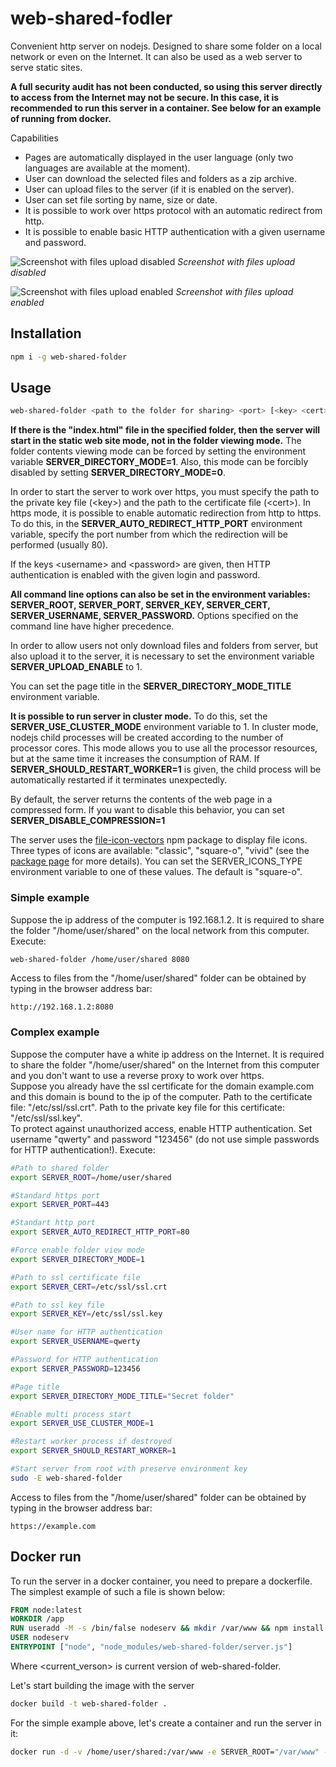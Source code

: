 # web-shared-fodler

Convenient http server on nodejs. Designed to share some folder on a local network or even on the Internet. It can also be used as a web server to serve static sites.

**A full security audit has not been conducted, so using this server directly to access from the Internet may not be secure. In this case, it is recommended to run this server in a container. See below for an example of running from docker.**

Capabilities
* Pages are automatically displayed in the user language (only two languages are available at the moment).
* User can download the selected files and folders as a zip archive.
* User can upload files to the server (if it is enabled on the server).
* User can set file sorting by name, size or date.
* It is possible to work over https protocol with an automatic redirect from http.
* It is possible to enable basic HTTP authentication with a given username and password.

![Screenshot with files upload disabled](https://github.com/Mendeo/web-shared-folder/blob/master/img/screenshot_upload_disabled.png)
*Screenshot with files upload disabled*

![Screenshot with files upload enabled](https://github.com/Mendeo/web-shared-folder/blob/master/img/screenshot_upload_enabled.png)
*Screenshot with files upload enabled*

## Installation
```bash
npm i -g web-shared-folder
```

## Usage
```bash
web-shared-folder <path to the folder for sharing> <port> [<key> <cert>] [<username> <password>]
```
**If there is the "index.html" file in the specified folder, then the server will start in the static web site mode, not in the folder viewing mode.** The folder contents viewing mode can be forced by setting the environment variable **SERVER_DIRECTORY_MODE=1**. Also, this mode can be forcibly disabled by setting **SERVER_DIRECTORY_MODE=0**.

In order to start the server to work over https, you must specify the path to the private key file (\<key\>) and the path to the certificate file (\<cert\>).
In https mode, it is possible to enable automatic redirection from http to https. To do this, in the **SERVER_AUTO_REDIRECT_HTTP_PORT** environment variable, specify the port number from which the redirection will be performed (usually 80).

If the keys \<username\> and \<password\> are given, then HTTP authentication is enabled with the given login and password.

**All command line options can also be set in the environment variables: SERVER_ROOT, SERVER_PORT, SERVER_KEY, SERVER_CERT, SERVER_USERNAME, SERVER_PASSWORD.** Options specified on the command line have higher precedence.

In order to allow users not only download files and folders from server, but also upload it to the server, it is necessary to set the environment variable **SERVER_UPLOAD_ENABLE** to 1.

You can set the page title in the **SERVER_DIRECTORY_MODE_TITLE** environment variable.

**It is possible to run server in cluster mode.** To do this, set the **SERVER_USE_CLUSTER_MODE** environment variable to 1. In cluster mode, nodejs child processes will be created according to the number of processor cores. This mode allows you to use all the processor resources, but at the same time it increases the consumption of RAM. If **SERVER_SHOULD_RESTART_WORKER=1** is given, the child process will be automatically restarted if it terminates unexpectedly.

By default, the server returns the contents of the web page in a compressed form. If you want to disable this behavior, you can set **SERVER_DISABLE_COMPRESSION=1**

The server uses the [file-icon-vectors](https://www.npmjs.com/package/file-icon-vectors) npm package to display file icons. Three types of icons are available: "classic", "square-o", "vivid" (see the [package page](https://www.npmjs.com/package/file-icon-vectors) for more details). You can set the SERVER_ICONS_TYPE environment variable to one of these values. The default is "square-o".

### Simple example
Suppose the ip address of the computer is 192.168.1.2. It is required to share the folder "/home/user/shared" on the local network from this computer. Execute:

```bash
web-shared-folder /home/user/shared 8080
```
Access to files from the "/home/user/shared" folder can be obtained by typing in the browser address bar:

```
http://192.168.1.2:8080
```

### Complex example
Suppose the computer have a white ip address on the Internet. It is required to share the folder "/home/user/shared" on the Internet from this computer and you don't want to use a reverse proxy to work over https.  
Suppose you already have the ssl certificate for the domain example.com and this domain is bound to the ip of the computer. Path to the certificate file: "/etc/ssl/ssl.crt". Path to the private key file for this certificate: "/etc/ssl/ssl.key".  
To protect against unauthorized access, enable HTTP authentication. Set username "qwerty" and password "123456" (do not use simple passwords for HTTP authentication!). Execute:

```bash
#Path to shared folder
export SERVER_ROOT=/home/user/shared

#Standard https port
export SERVER_PORT=443

#Standart http port
export SERVER_AUTO_REDIRECT_HTTP_PORT=80

#Force enable folder view mode
export SERVER_DIRECTORY_MODE=1

#Path to ssl certificate file
export SERVER_CERT=/etc/ssl/ssl.crt

#Path to ssl key file
export SERVER_KEY=/etc/ssl/ssl.key

#User name for HTTP authentication
export SERVER_USERNAME=qwerty

#Password for HTTP authentication
export SERVER_PASSWORD=123456

#Page title
export SERVER_DIRECTORY_MODE_TITLE="Secret folder"

#Enable multi process start
export SERVER_USE_CLUSTER_MODE=1

#Restart worker process if destroyed
export SERVER_SHOULD_RESTART_WORKER=1

#Start server from root with preserve environment key
sudo -E web-shared-folder
```

Access to files from the "/home/user/shared" folder can be obtained by typing in the browser address bar:
```
https://example.com
```

## Docker run

To run the server in a docker container, you need to prepare a dockerfile. The simplest example of such a file is shown below:

```dockerfile
FROM node:latest
WORKDIR /app
RUN useradd -M -s /bin/false nodeserv && mkdir /var/www && npm install --global-style web-shared-folder@<current_verson>
USER nodeserv
ENTRYPOINT ["node", "node_modules/web-shared-folder/server.js"]
```
Where \<current_verson\> is current version of web-shared-folder.

Let's start building the image with the server

```bash
docker build -t web-shared-folder .
```

For the simple example above, let's create a container and run the server in it:

```bash
docker run -d -v /home/user/shared:/var/www -e SERVER_ROOT="/var/www" -e SERVER_PORT=8080 --name web-shared-folder -p 80:8080 web-shared-folder
```
